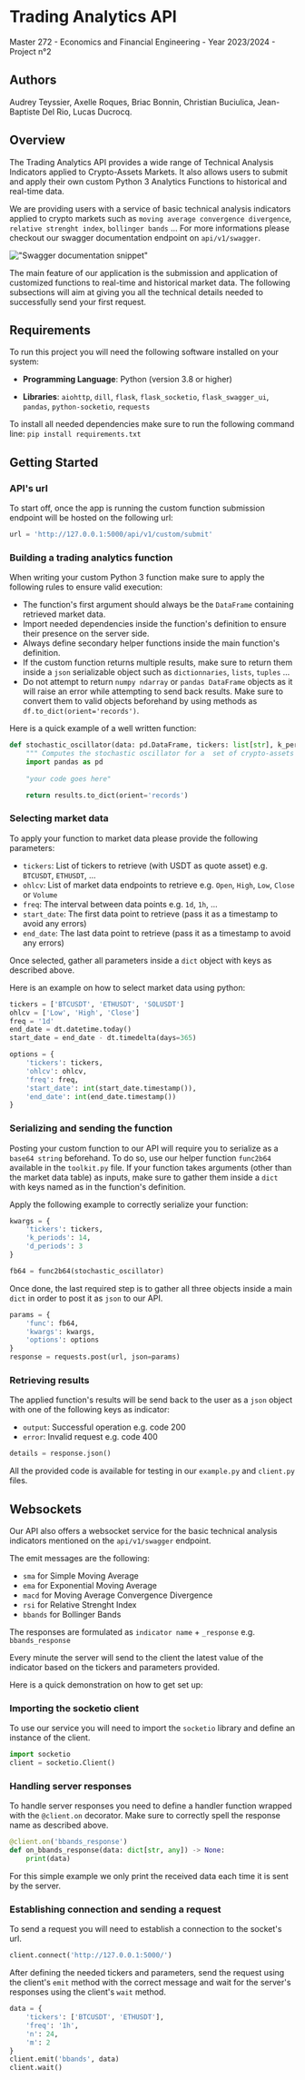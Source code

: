 # Trading Analytics API

Master 272 - Economics and Financial Engineering - Year 2023/2024 - Project n°2

## Authors

Audrey Teyssier, Axelle Roques, Briac Bonnin, Christian Buciulica, Jean-Baptiste Del Rio, Lucas Ducrocq.

## Overview

The Trading Analytics API provides a wide range of Technical Analysis Indicators applied to Crypto-Assets Markets. It also allows users to submit and apply their own custom Python 3 Analytics Functions to historical and real-time data.

We are providing users with a service of basic technical analysis indicators applied to crypto markets such as `moving average convergence divergence`, `relative strenght index`, `bollinger bands` ...
For more informations please checkout our swagger documentation endpoint on `api/v1/swagger`.

!["Swagger documentation snippet"](static/swagger.png)

The main feature of our application is the submission and application of customized functions to real-time and historical market data.
The following subsections will aim at giving you all the technical details needed to successfully send your first request.

## Requirements

To run this project you will need the following software installed on your system:

- **Programming Language**: Python (version 3.8 or higher)

- **Libraries**: `aiohttp`, `dill`, `flask`, `flask_socketio`, `flask_swagger_ui`, `pandas`, `python-socketio`, `requests`

To install all needed dependencies make sure to run the following command line: ``` pip install requirements.txt ```

## Getting Started

### API's url

To start off, once the app is running the custom function submission endpoint will be hosted on the following url:

```python
url = 'http://127.0.0.1:5000/api/v1/custom/submit'
```

### Building a trading analytics function

When writing your custom Python 3 function make sure to apply the following rules to ensure valid execution:

- The function's first argument should always be the `DataFrame` containing retrieved market data.  
- Import needed dependencies inside the function's definition to ensure their presence on the server side.
- Always define secondary helper functions inside the main function's definition.
- If the custom function returns multiple results, make sure to return them inside a `json` serializable object such as `dictionnaries`, `lists`, `tuples` ...  
- Do not attempt to return `numpy ndarray` or `pandas DataFrame` objects as it will raise an error while attempting to send back results. Make sure to convert them to valid objects beforehand by using methods as `df.to_dict(orient='records')`.

Here is a quick example of a well written function:

```python
def stochastic_oscillator(data: pd.DataFrame, tickers: list[str], k_periods: int, d_periods: int) -> list[dict[str, float]]:
    """ Computes the stochastic oscillator for a  set of crypto-assets tickers. """
    import pandas as pd
    
    "your code goes here" 

    return results.to_dict(orient='records')
```

### Selecting market data

To apply your function to market data please provide the following parameters:

- `tickers`: List of tickers to retrieve (with USDT as quote asset) e.g. `BTCUSDT`, `ETHUSDT`, ...
- `ohlcv`: List of market data endpoints to retrieve e.g. `Open`, `High`, `Low`, `Close` or `Volume`
- `freq`: The interval between data points e.g. `1d`, `1h`, ...
- `start_date`: The first data point to retrieve (pass it as a timestamp to avoid any errors)
- `end_date`: The last data point to retrieve (pass it as a timestamp to avoid any errors)

Once selected, gather all parameters inside a `dict` object with keys as described above.

Here is an example on how to select market data using python:

```python
tickers = ['BTCUSDT', 'ETHUSDT', 'SOLUSDT'] 
ohlcv = ['Low', 'High', 'Close'] 
freq = '1d' 
end_date = dt.datetime.today() 
start_date = end_date - dt.timedelta(days=365) 

options = {
    'tickers': tickers,
    'ohlcv': ohlcv, 
    'freq': freq,
    'start_date': int(start_date.timestamp()),
    'end_date': int(end_date.timestamp())
}
```

### Serializing and sending the function

Posting your custom function to our API will require you to serialize as a `base64 string` beforehand. To do so, use our helper function `func2b64` available in the `toolkit.py` file. If your function takes arguments (other than the market data table) as inputs, make sure to gather them inside a `dict` with keys named as in the function's definition.

Apply the following example to correctly serialize your function:

```python
kwargs = {
    'tickers': tickers,
    'k_periods': 14,
    'd_periods': 3 
}

fb64 = func2b64(stochastic_oscillator)
```

Once done, the last required step is to gather all three objects inside a main `dict` in order to post it as `json` to our API.

```python
params = {
    'func': fb64, 
    'kwargs': kwargs, 
    'options': options 
}
response = requests.post(url, json=params)
```

### Retrieving results

The applied function's results will be send back to the user as a `json` object with one of the following keys as indicator:

- `output`: Successful operation e.g. code 200
- `error`: Invalid request e.g. code 400

```python
details = response.json()
```

All the provided code is available for testing in our `example.py` and `client.py` files.

## Websockets

Our API also offers a websocket service for the basic technical analysis indicators mentioned on the `api/v1/swagger` endpoint.

The emit messages are the following:

- `sma` for Simple Moving Average
- `ema` for Exponential Moving Average
- `macd` for Moving Average Convergence Divergence
- `rsi` for Relative Strenght Index
- `bbands` for Bollinger Bands

The responses are formulated as `indicator name` + `_response` e.g. `bbands_response`

Every minute the server will send to the client the latest value of the indicator based on the tickers and parameters provided.

Here is a quick demonstration on how to get set up:

### Importing the socketio client

To use our service you will need to import the `socketio` library and define an instance of the client.

```python
import socketio
client = socketio.Client()
```

### Handling server responses

To handle server responses you need to define a handler function wrapped with the `@client.on` decorator.
Make sure to correctly spell the response name as described above.

```python
@client.on('bbands_response')
def on_bbands_response(data: dict[str, any]) -> None:
    print(data)
```

For this simple example we only print the received data each time it is sent by the server.

### Establishing connection and sending a request

To send a request you will need to establish a connection to the socket's url.

```python
client.connect('http://127.0.0.1:5000/')
```

After defining the needed tickers and parameters, send the request using the client's `emit` method with the correct message and wait for the server's responses using the client's `wait` method.

```python
data = {
    'tickers': ['BTCUSDT', 'ETHUSDT'],
    'freq': '1h',
    'n': 24,
    'm': 2
}
client.emit('bbands', data)
client.wait()
```
